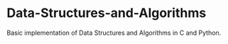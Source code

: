 # Data-Structures-and-Algorithms
Basic implementation of Data Structures and Algorithms in C and Python.
